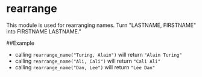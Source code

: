  rearrange
===========
This module is used for rearranging names.
Turn "LASTNAME, FIRSTNAME" into FIRSTNAME LASTNAME."

##Example
* calling `rearrange_name("Turing, Alain")` will return `"Alain Turing"`
* calling `rearrange_name("Ali, Cali")` will return `"Cali Ali"`
* calling `rearrange_name("Dan, Lee")` will return `"Lee Dan"`
